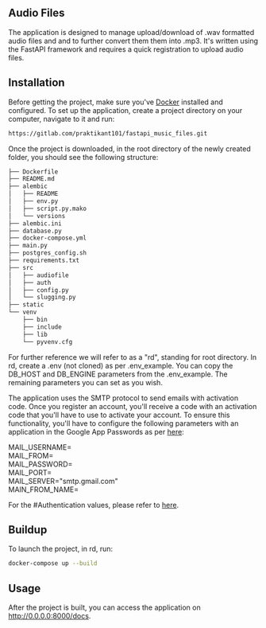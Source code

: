 ## Audio Files

The application is designed to manage upload/download of .wav formatted audio files and and to further convert them them into .mp3. 
It's written using the FastAPI framework and requires a quick registration to upload audio files.

## Installation

Before getting the project, make sure you've [Docker](https://docs.docker.com/engine/install/) installed and configured.
To set up the application, create a project directory on your computer, navigate to it and run:

```bash
https://gitlab.com/praktikant101/fastapi_music_files.git
```

Once the project is downloaded, in the root directory of the newly created folder,
you should see the following structure:


```bash
├── Dockerfile
├── README.md
├── alembic
│   ├── README
│   ├── env.py
│   ├── script.py.mako
│   └── versions
├── alembic.ini
├── database.py
├── docker-compose.yml
├── main.py
├── postgres_config.sh
├── requirements.txt
├── src
│   ├── audiofile
│   ├── auth
│   ├── config.py
│   └── slugging.py
├── static
└── venv
    ├── bin
    ├── include
    ├── lib
    └── pyvenv.cfg
```

For further reference we will refer to as a "rd", standing for root directory.
In rd, create a .env (not cloned) as per .env_example. You can copy the DB_HOST and DB_ENGINE parameters from the .env_example.
The remaining parameters you can set as you wish.

The application uses the SMTP protocol to send emails with activation code. Once you register an account, you'll receive a code with an 
activation code that you'll have to use to activate your account. To ensure this functionality, you'll have to configure the following parameters
with an application in the Google App Passwords as per [here](https://bshoo.medium.com/how-to-send-emails-with-python-django-through-google-smtp-server-for-free-22ea6ea0fb8e):

MAIL_USERNAME=\
MAIL_FROM=\
MAIL_PASSWORD=\
MAIL_PORT=\
MAIL_SERVER="smtp.gmail.com"\
MAIN_FROM_NAME=

For the #Authentication values, please refer to [here](https://fastapi.tiangolo.com/tutorial/security/oauth2-jwt/).

## Buildup

To launch the project, in rd, run:

```bash
docker-compose up --build
```

## Usage

After the project is built, you can access the application on http://0.0.0.0:8000/docs.




